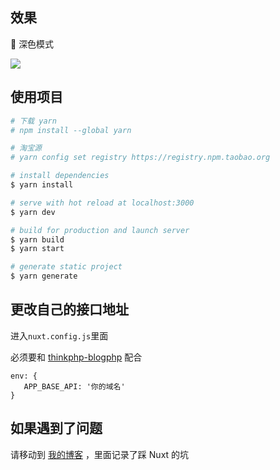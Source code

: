 ## 效果

🌙 深色模式

![](https://cdn.jsdelivr.net/gh/Haiwar/images/img/20210728110409.png)


## 使用项目

```bash
# 下载 yarn
# npm install --global yarn

# 淘宝源
# yarn config set registry https://registry.npm.taobao.org

# install dependencies
$ yarn install

# serve with hot reload at localhost:3000
$ yarn dev

# build for production and launch server
$ yarn build
$ yarn start

# generate static project
$ yarn generate
```

## 更改自己的接口地址

进入`nuxt.config.js`里面

必须要和 [thinkphp-blogphp](https://github.com/Haiwar/thinkphp-blogphp) 配合

```
env: {
   APP_BASE_API: '你的域名'
}
```

## 如果遇到了问题

请移动到 [我的博客](http://blog.musclewiki.cn/search/nuxt) ，里面记录了踩 Nuxt 的坑
